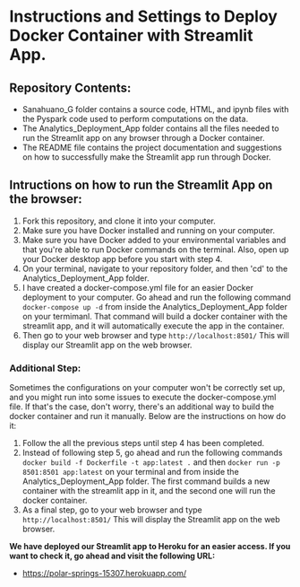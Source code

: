 # Instructions and Settings to Deploy Docker Container with Streamlit App.

## Repository Contents:
- Sanahuano_G folder contains a source code, HTML, and ipynb files with the Pyspark code used to perform computations on the data. 
- The Analytics_Deployment_App folder contains all the files needed to run the Streamlit app on any browser through a Docker container.
- The README file contains the project documentation and suggestions on how to successfully make the Streamlit app run through Docker.

## Intructions on how to run the Streamlit App on the browser:
1. Fork this repository, and clone it into your computer.
2. Make sure you have Docker installed and running on your computer.
3. Make sure you have Docker added to your environmental variables and that you're able to run Docker commands on the terminal. Also, open up your Docker desktop app before you start with step 4.
4. On your terminal, navigate to your repository folder, and then 'cd' to the Analytics_Deployment_App folder.
5. I have created a docker-compose.yml file for an easier Docker deployment to your computer. Go ahead and run the following command <code>docker-compose up -d</code> from inside the Analytics_Deployment_App folder on your termimanl. That command will build a docker container with the streamlit app, and it will automatically execute the app in the container.
6. Then go to your web browser and type <code>http://localhost:8501/</code> This will display our Streamlit app on the web browser.

### Additional Step:
Sometimes the configurations on your computer won't be correctly set up, and you might run into some issues to execute the docker-compose.yml file. If that's the case, don't worry, there's an additional way to build the docker container and run it manually. Below are the instructions on how do it:
1. Follow the all the previous steps until step 4 has been completed.
2. Instead of following step 5, go ahead and run the following commands <code>docker build -f Dockerfile -t app:latest .</code> and then <code>docker run -p 8501:8501 app:latest</code> on your terminal and from inside the Analytics_Deployment_App folder. The first command builds a new container with the streamlit app in it, and the second one will run the docker container.
3. As a final step, go to your web browser and type <code>http://localhost:8501/</code> This will display the Streamlit app on the web browser.

**We have deployed our Streamlit app to Heroku for an easier access. If you want to check it, go ahead and visit the following URL:** <br>

* https://polar-springs-15307.herokuapp.com/
